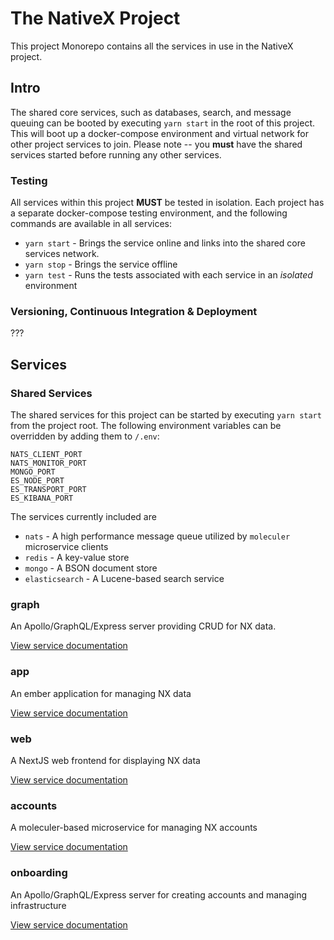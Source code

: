 # The NativeX Project

This project Monorepo contains all the services in use in the NativeX project.

## Intro

The shared core services, such as databases, search, and message queuing can be booted by executing `yarn start` in the root of this project. This will boot up a docker-compose environment and virtual network for other project services to join. Please note -- you **must** have the shared services started before running any other services.

### Testing

All services within this project **MUST** be tested in isolation. Each project has a separate docker-compose testing environment, and the following commands are available in all services:
- `yarn start` - Brings the service online and links into the shared core services network.
- `yarn stop` - Brings the service offline
- `yarn test` - Runs the tests associated with each service in an *isolated* environment

### Versioning, Continuous Integration & Deployment

???

## Services

### Shared Services

The shared services for this project can be started by executing `yarn start` from the project root. The following environment variables can be overridden by adding them to `/.env`:
```
NATS_CLIENT_PORT
NATS_MONITOR_PORT
MONGO_PORT
ES_NODE_PORT
ES_TRANSPORT_PORT
ES_KIBANA_PORT
```
The services currently included are
- `nats` - A high performance message queue utilized by `moleculer` microservice clients
- `redis` - A key-value store
- `mongo` - A BSON document store
- `elasticsearch` - A Lucene-based search service

### graph
An Apollo/GraphQL/Express server providing CRUD for NX data.

[View service documentation](./graph#readme)

### app
An ember application for managing NX data

[View service documentation](./app#readme)

### web
A NextJS web frontend for displaying NX data

[View service documentation](./web#readme)

### accounts
A moleculer-based microservice for managing NX accounts

[View service documentation](./accounts#readme)

### onboarding
An Apollo/GraphQL/Express server for creating accounts and managing infrastructure

[View service documentation](./onboarding#readme)

